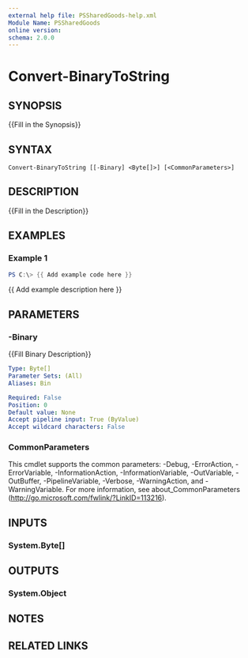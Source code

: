 ```yaml
---
external help file: PSSharedGoods-help.xml
Module Name: PSSharedGoods
online version:
schema: 2.0.0
---
```


# Convert-BinaryToString

## SYNOPSIS
{{Fill in the Synopsis}}

## SYNTAX

```
Convert-BinaryToString [[-Binary] <Byte[]>] [<CommonParameters>]
```

## DESCRIPTION
{{Fill in the Description}}

## EXAMPLES

### Example 1
```powershell
PS C:\> {{ Add example code here }}
```

{{ Add example description here }}

## PARAMETERS

### -Binary
{{Fill Binary Description}}

```yaml
Type: Byte[]
Parameter Sets: (All)
Aliases: Bin

Required: False
Position: 0
Default value: None
Accept pipeline input: True (ByValue)
Accept wildcard characters: False
```

### CommonParameters
This cmdlet supports the common parameters: -Debug, -ErrorAction, -ErrorVariable, -InformationAction, -InformationVariable, -OutVariable, -OutBuffer, -PipelineVariable, -Verbose, -WarningAction, and -WarningVariable. For more information, see about_CommonParameters (http://go.microsoft.com/fwlink/?LinkID=113216).

## INPUTS

### System.Byte[]

## OUTPUTS

### System.Object
## NOTES

## RELATED LINKS
